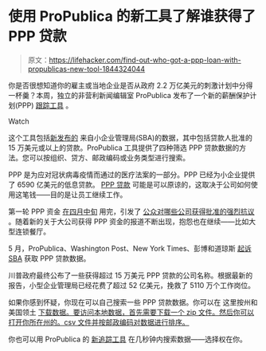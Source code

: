 # 使用 ProPublica 的新工具了解谁获得了 PPP 贷款

> 原文：<https://lifehacker.com/find-out-who-got-a-ppp-loan-with-propublicas-new-tool-1844324044>

你是否很想知道你的雇主或当地企业是否从政府 2.2 万亿美元的刺激计划中分得一杯羹？本周，独立的非营利新闻编辑室 ProPublica 发布了一个新的薪酬保护计划(PPP) [跟踪工具](https://projects.propublica.org/coronavirus/bailouts/) 。

Watch

这个工具包括[新发布的](https://sba.app.box.com/s/tvb0v5i57oa8gc6b5dcm9cyw7y2ms6pp) 来自小企业管理局(SBA)的数据，其中包括贷款人批准的 15 万美元或以上的贷款。ProPublica 工具提供了四种筛选 PPP 贷款数据的方法。您可以按组织、贷方、邮政编码或业务类型进行搜索。

PPP 是为应对冠状病毒疫情而通过的医疗法案的一部分。PPP 已经为小企业提供了 6590 亿美元的低息贷款。 [PPP 贷款](https://www.sba.gov/funding-programs/loans/coronavirus-relief-options/paycheck-protection-program) 可能是可以原谅的，这取决于公司如何使用这笔钱——目的是让员工继续工作。

第一轮 PPP 资金 [在四月中旬](https://www.sba.gov/about-sba/sba-newsroom/press-releases-media-advisories/statement-secretary-mnuchin-and-administrator-carranza-paycheck-protection-program-and-economic) 用完，引发了 [公众对哪些公司获得批准的强烈抗议](https://www.npr.org/sections/coronavirus-live-updates/2020/04/20/838439215/shake-shack-returns-10-million-loan-to-u-s-program-for-small-businesses) 。随着新的关于大公司获得 PPP 资金的报道不断出现，抱怨也在继续——比如大型连锁餐厅。

5 月，ProPublica、Washington Post、New York Times、彭博和道琼斯 [起诉 SBA](https://www.documentcloud.org/documents/6888731-Media-FOIA-Suit-against-SBA.html) 获取 PPP 贷款数据。

川普政府最终公布了一些获得超过 15 万美元 PPP 贷款的公司名称。根据最新的报告，小型企业管理局已经花费了超过 52 亿美元，挽救了 5110 万个工作岗位。

如果你感到怀疑，你现在可以自己搜索一些 PPP 贷款数据。你可以在 这里按州和美国领土 [下载数据。要访问本地数据，首先需要下载一个 zip 文件。然后你可以打开你所在州的。csv 文件并按邮政编码对数据进行排序。](https://sba.app.box.com/s/tvb0v5i57oa8gc6b5dcm9cyw7y2ms6pp)

你也可以用 ProPublica 的 [新追踪工具](https://projects.propublica.org/coronavirus/bailouts/) 在几秒钟内搜索数据——选择权在你。